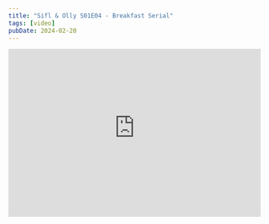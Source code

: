 ```yaml
---
title: "Sifl & Olly S01E04 - Breakfast Serial"
tags: [video]
pubDate: 2024-02-20
---
```


<iframe loading="lazy" width="100%" style="aspect-ratio: 3/2;" src="https://www.youtube-nocookie.com/embed/PEkvu8Dzi_U?si=44Uh2XaYrtQkoer5" title="YouTube video player" frameborder="0" allow="accelerometer; autoplay; clipboard-write; encrypted-media; gyroscope; picture-in-picture; web-share" allowfullscreen></iframe>
